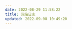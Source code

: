 ```yaml
---
date: 2022-08-29 11:58:22
title: 网站日志
updated: 2022-09-08 10:49:20
---
```

<div class="js-pjax">
    <script src="https://cdn.cbd.int/qexo-static@1.5.0/hexo/talks.js"></script>
</div>
<div class="js-pjax"><link rel="stylesheet" href="https://cdn.cbd.int/qexo-static@1.5.0/hexo/talks.css">
</div>
<div class="js-pjax" id="qexot"></div>
<script>showQexoTalks("qexot", "https://admin-yxlr.tk", 5)</script>

